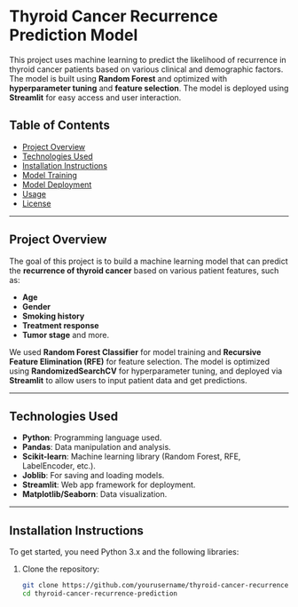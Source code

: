 # **Thyroid Cancer Recurrence Prediction Model**

This project uses machine learning to predict the likelihood of recurrence in thyroid cancer patients based on various clinical and demographic factors. The model is built using **Random Forest** and optimized with **hyperparameter tuning** and **feature selection**. The model is deployed using **Streamlit** for easy access and user interaction.

## **Table of Contents**
- [Project Overview](#project-overview)
- [Technologies Used](#technologies-used)
- [Installation Instructions](#installation-instructions)
- [Model Training](#model-training)
- [Model Deployment](#model-deployment)
- [Usage](#usage)
- [License](#license)

---

## **Project Overview**

The goal of this project is to build a machine learning model that can predict the **recurrence of thyroid cancer** based on various patient features, such as:
- **Age**
- **Gender**
- **Smoking history**
- **Treatment response**
- **Tumor stage** and more.

We used **Random Forest Classifier** for model training and **Recursive Feature Elimination (RFE)** for feature selection. The model is optimized using **RandomizedSearchCV** for hyperparameter tuning, and deployed via **Streamlit** to allow users to input patient data and get predictions.

---

## **Technologies Used**
- **Python**: Programming language used.
- **Pandas**: Data manipulation and analysis.
- **Scikit-learn**: Machine learning library (Random Forest, RFE, LabelEncoder, etc.).
- **Joblib**: For saving and loading models.
- **Streamlit**: Web app framework for deployment.
- **Matplotlib/Seaborn**: Data visualization.

---

## **Installation Instructions**

To get started, you need Python 3.x and the following libraries:

1. Clone the repository:
   ```bash
   git clone https://github.com/yourusername/thyroid-cancer-recurrence-prediction.git
   cd thyroid-cancer-recurrence-prediction
